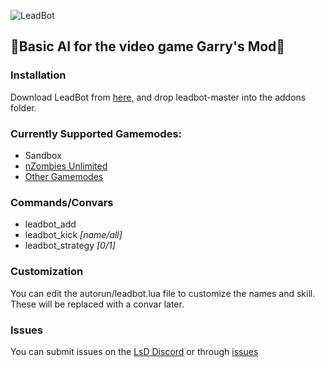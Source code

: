 ![LeadBot](https://repository-images.githubusercontent.com/188332969/93320b00-7d8a-11e9-95ab-8ec570917423)
## :robot:Basic AI for the video game Garry's Mod:robot:  
### Installation
Download LeadBot from [here](https://github.com/LeadKiller/leadbot/archive/master.zip), and drop leadbot-master into the addons folder.
### Currently Supported Gamemodes:
 - Sandbox
 - [nZombies Unlimited](https://github.com/Zet0rz/nZombies-Unlimited)
 - [Other Gamemodes](https://github.com/LeadKiller/leadbot/projects/1)
### Commands/Convars
 - leadbot_add
 - leadbot_kick _[name/all]_
 - leadbot_strategy _[0/1]_
### Customization
You can edit the autorun/leadbot.lua file to customize the names and skill. These will be replaced with a convar later.
### Issues
You can submit issues on the [LsD Discord](https://discord.gg/Mv3ebbx) or through [issues](https://github.com/LeadKiller/leadbot/issues)
